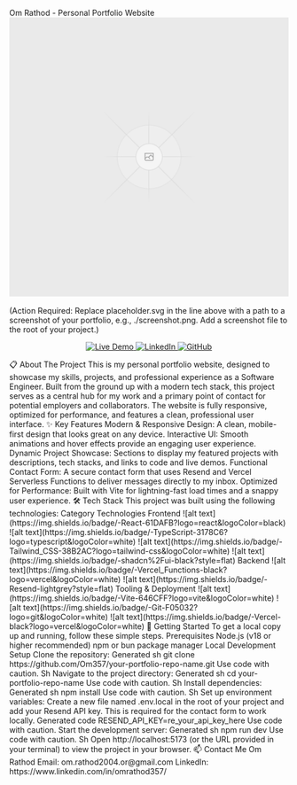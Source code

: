 Om Rathod - Personal Portfolio Website
![alt text](./public/placeholder.svg)

(Action Required: Replace placeholder.svg in the line above with a path to a screenshot of your portfolio, e.g., ./screenshot.png. Add a screenshot file to the root of your project.)
<p align="center">
<a href="[YOUR_VERCEL_APP_URL]" target="_blank">
<img src="https://img.shields.io/badge/Live_Demo-View_Site-blue?style=for-the-badge&logo=vercel" alt="Live Demo">
</a>
<a href="https://www.linkedin.com/in/omrathod357/" target="_blank">
<img src="https://img.shields.io/badge/LinkedIn-Connect-blue?style=for-the-badge&logo=linkedin" alt="LinkedIn">
</a>
<a href="https://github.com/Om357" target="_blank">
<img src="https://img.shields.io/badge/GitHub-Profile-black?style=for-the-badge&logo=github" alt="GitHub">
</a>
</p>
📋 About The Project
This is my personal portfolio website, designed to showcase my skills, projects, and professional experience as a Software Engineer. Built from the ground up with a modern tech stack, this project serves as a central hub for my work and a primary point of contact for potential employers and collaborators.
The website is fully responsive, optimized for performance, and features a clean, professional user interface.
✨ Key Features
Modern & Responsive Design: A clean, mobile-first design that looks great on any device.
Interactive UI: Smooth animations and hover effects provide an engaging user experience.
Dynamic Project Showcase: Sections to display my featured projects with descriptions, tech stacks, and links to code and live demos.
Functional Contact Form: A secure contact form that uses Resend and Vercel Serverless Functions to deliver messages directly to my inbox.
Optimized for Performance: Built with Vite for lightning-fast load times and a snappy user experience.
🛠️ Tech Stack
This project was built using the following technologies:
Category	Technologies
Frontend	
![alt text](https://img.shields.io/badge/-React-61DAFB?logo=react&logoColor=black)
![alt text](https://img.shields.io/badge/-TypeScript-3178C6?logo=typescript&logoColor=white)
![alt text](https://img.shields.io/badge/-Tailwind_CSS-38B2AC?logo=tailwind-css&logoColor=white)
![alt text](https://img.shields.io/badge/-shadcn%2Fui-black?style=flat)
Backend	
![alt text](https://img.shields.io/badge/-Vercel_Functions-black?logo=vercel&logoColor=white)
![alt text](https://img.shields.io/badge/-Resend-lightgrey?style=flat)
Tooling & Deployment	
![alt text](https://img.shields.io/badge/-Vite-646CFF?logo=vite&logoColor=white)
![alt text](https://img.shields.io/badge/-Git-F05032?logo=git&logoColor=white)
![alt text](https://img.shields.io/badge/-Vercel-black?logo=vercel&logoColor=white)
🚀 Getting Started
To get a local copy up and running, follow these simple steps.
Prerequisites
Node.js (v18 or higher recommended)
npm or bun package manager
Local Development Setup
Clone the repository:
Generated sh
git clone https://github.com/Om357/your-portfolio-repo-name.git
Use code with caution.
Sh
Navigate to the project directory:
Generated sh
cd your-portfolio-repo-name
Use code with caution.
Sh
Install dependencies:
Generated sh
npm install
Use code with caution.
Sh
Set up environment variables:
Create a new file named .env.local in the root of your project and add your Resend API key. This is required for the contact form to work locally.
Generated code
RESEND_API_KEY=re_your_api_key_here
Use code with caution.
Start the development server:
Generated sh
npm run dev
Use code with caution.
Sh
Open http://localhost:5173 (or the URL provided in your terminal) to view the project in your browser.
📫 Contact Me
Om Rathod
Email: om.rathod2004.or@gmail.com
LinkedIn: https://www.linkedin.com/in/omrathod357/